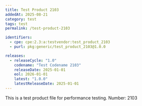 ```yaml
---
title: Test Product 2103
addedAt: 2025-08-21
category: test
tags: test
permalink: /test-product-2103

identifiers:
  - cpe: cpe:2.3:a:testvendor:test_product_2103
  - purl: pkg:generic/test_product_2103@1.0.0

releases:
  - releaseCycle: "1.0"
    codename: "Test Codename 2103"
    releaseDate: 2025-01-01
    eol: 2026-01-01
    latest: "1.0.0"
    latestReleaseDate: 2025-01-01
---
```


This is a test product file for performance testing. Number: 2103
